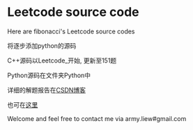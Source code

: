 Leetcode source code
========

Here are fibonacci's Leetcode source codes

将逐步添加python的源码

C++源码以Leetcode\_开始, 更新至151题

Python源码在文件夹Python中

详细的解题报告在[CSDN博客]( http://blog.csdn.net/flyupliu/article/details/26824167)

也可在[这里](http://kunth.github.io/Leetcode-index/)

Welcome and feel free to contact me via army.liew#gmail.com
